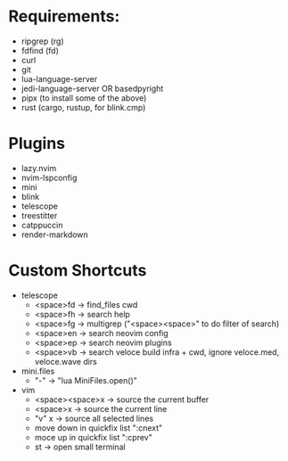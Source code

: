 # Requirements:
- ripgrep (rg)
- fdfind (fd)
- curl
- git
- lua-language-server
- jedi-language-server OR basedpyright
- pipx (to install some of the above)
- rust (cargo, rustup, for blink.cmp)

# Plugins
- lazy.nvim
- nvim-lspconfig
- mini
- blink
- telescope
- treestitter
- catppuccin
- render-markdown

# Custom Shortcuts
- telescope
    - \<space>fd -> find_files cwd
    - \<space>fh -> search help
    - \<space>fg -> multigrep ("\<space>\<space>" to do filter of search)
    - \<space>en -> search neovim config
    - \<space>ep -> search neovim plugins
    - \<space>vb -> search veloce build infra + cwd, ignore veloce.med, veloce.wave dirs
- mini.files
    - "-" -> "lua MiniFiles.open()"
- vim
    - \<space>\<space>x -> source the current buffer
    - \<space>x -> source the current line
    - "v" <space>x -> source all selected lines
    - <M-j> move down in quickfix list ":cnext"
    - <M-k> moce up in quickfix list ":cprev"
    - <space>st -> open small terminal

